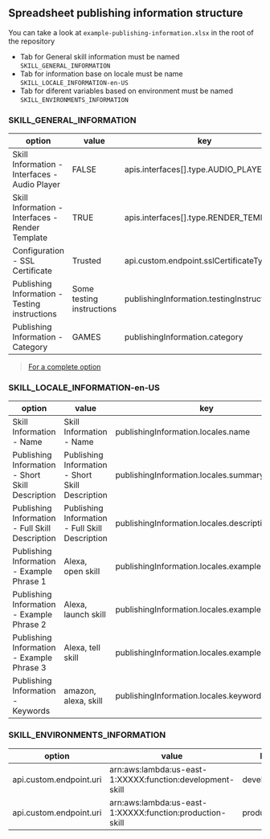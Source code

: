 ## Spreadsheet publishing information structure
You can take a look at `example-publishing-information.xlsx` in the root of the repository
* Tab for General skill information must be named `SKILL_GENERAL_INFORMATION`
* Tab for information base on locale must be name `SKILL_LOCALE_INFORMATION-en-US`
* Tab for diferent variables based on environment must be named `SKILL_ENVIRONMENTS_INFORMATION`

### SKILL_GENERAL_INFORMATION

option | value | key
--- | --- | ---
Skill Information - Interfaces - Audio Player | FALSE | apis.interfaces[].type.AUDIO_PLAYER
Skill Information - Interfaces - Render Template | TRUE | apis.interfaces[].type.RENDER_TEMPLATE
Configuration - SSL Certificate |	Trusted |	api.custom.endpoint.sslCertificateType
Publishing Information - Testing instructions	| Some testing instructions |	publishingInformation.testingInstructions
Publishing Information - Category |	GAMES	| publishingInformation.category

> [For a complete option](https://developer.amazon.com/docs/smapi/skill-manifest.html)

### SKILL_LOCALE_INFORMATION-en-US

option | value | key
--- | --- | ---
Skill Information - Name | Skill Information - Name |	publishingInformation.locales.name
Publishing Information - Short Skill Description | Publishing Information - Short Skill Description |	publishingInformation.locales.summary
Publishing Information - Full Skill Description	| Publishing Information - Full Skill Description |	publishingInformation.locales.description
Publishing Information - Example Phrase 1 |	Alexa, open skill |	publishingInformation.locales.examplePhrases[]
Publishing Information - Example Phrase 2 |	Alexa, launch skill |	publishingInformation.locales.examplePhrases[]
Publishing Information - Example Phrase 3 |	Alexa, tell skill |	publishingInformation.locales.examplePhrases[]
Publishing Information - Keywords |	amazon, alexa, skill |	publishingInformation.locales.keywords

### SKILL_ENVIRONMENTS_INFORMATION

option | value | key
--- | --- | ---
api.custom.endpoint.uri |	arn:aws:lambda:us-east-1:XXXXX:function:development-skill	| development
api.custom.endpoint.uri |	arn:aws:lambda:us-east-1:XXXXX:function:production-skill | production

